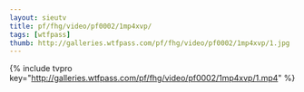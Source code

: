 ```yaml
--- 
layout: sieutv
title: pf/fhg/video/pf0002/1mp4xvp/
tags: [wtfpass]
thumb: http://galleries.wtfpass.com/pf/fhg/video/pf0002/1mp4xvp/1.jpg
---
```

{% include tvpro key="http://galleries.wtfpass.com/pf/fhg/video/pf0002/1mp4xvp/1.mp4" %} 
